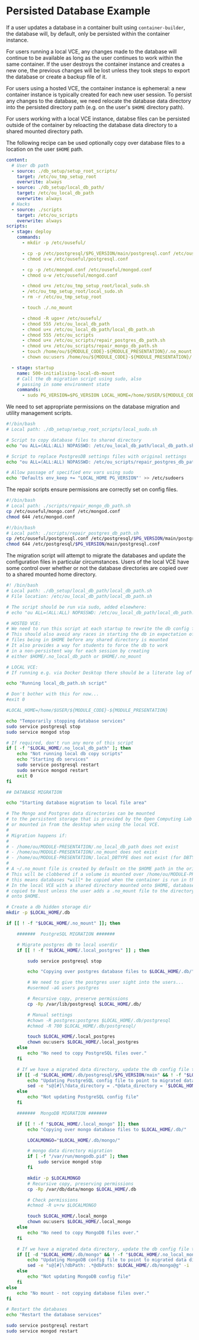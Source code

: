 # Persisted Database Example

If a user updates a database in a container built using `container-builder`, the database will, by default, only be persisted within the container instance.

For users running a local VCE, any changes made to the database will continue to be available as long as the user continues to work within the same container. If the user destroys the container instance and creates a new one, the previous changes will be lost unless they took steps to export the database or create a backup file of it.

For users using a hosted VCE, the container instance is ephemeral: a new container instance is typically created for each new user session. To persist any changes to the database, we need relocate the database data directory into the persisted directory path (e.g. on the user's `$HOME` directory path).

For users working with a local VCE instance, databse files can be persisted outside of the container by reloacting the database data directory to a shared mounted directory path.

The following recipe can be used optionally copy over database files to a location on the user `$HOME` path.

```yaml
content:
  # User db path
  - source: ./db_setup/setup_root_scripts/
    target: /etc/ou_tmp_setup_root
    overwrite: always
  - source: ./db_setup/local_db_path/
    target: /etc/ou_local_db_path
    overwrite: always
  # Hacks
  - source: ./scripts
    target: /etc/ou_scripts
    overwrite: always
scripts:
  - stage: deploy
    commands:
      - mkdir -p /etc/ouseful/

      - cp -p /etc/postgresql/$PG_VERSION/main/postgresql.conf /etc/ouseful/postgresql.conf
      - chmod u-w /etc/ouseful/postgresql.conf

      - cp -p /etc/mongod.conf /etc/ouseful/mongod.conf
      - chmod u-w /etc/ouseful/mongod.conf

      - chmod u+x /etc/ou_tmp_setup_root/local_sudo.sh
      - /etc/ou_tmp_setup_root/local_sudo.sh
      - rm -r /etc/ou_tmp_setup_root

      - touch ./.no_mount

      - chmod -R ugo+r /etc/ouseful/
      - chmod 555 /etc/ou_local_db_path
      - chmod u+x /etc/ou_local_db_path/local_db_path.sh
      - chmod 555 /etc/ou_scripts
      - chmod u+x /etc/ou_scripts/repair_postgres_db_path.sh
      - chmod u+x /etc/ou_scripts/repair_mongo_db_path.sh
      - touch /home/ou/${MODULE_CODE}-${MODULE_PRESENTATION}/.no_mount
      - chown ou:users /home/ou/${MODULE_CODE}-${MODULE_PRESENTATION}/.no_mount

  - stage: startup
    name: 500-initialising-local-db-mount
    # Call the db migration script using sudo, also
    # passing in some environment state
    commands:
      - sudo PG_VERSION=$PG_VERSION LOCAL_HOME=/home/$USER/${MODULE_CODE}-${MODULE_PRESENTATION} /etc/ou_local_db_path/local_db_path.sh

```

We need to set appropriate permissions on the database migration and utility management scripts.

```bash
#!/bin/bash
# Local path: ./db_setup/setup_root_scripts/local_sudo.sh

# Script to copy database files to shared directory
echo "ou ALL=(ALL:ALL) NOPASSWD: /etc/ou_local_db_path/local_db_path.sh" >> /etc/sudoers

# Script to replace PostgresDB settings files with original settings
echo "ou ALL=(ALL:ALL) NOPASSWD: /etc/ou_scripts/repair_postgres_db_path.sh" >> /etc/sudoers

# Allow passage of specified env vars using sudo
echo 'Defaults env_keep += "LOCAL_HOME PG_VERSION"' >> /etc/sudoers

```

The repair scripts ensure permissions are correctly set on config files.

```bash
#!/bin/bash
# Local path: ./scripts/repair_mongo_db_path.sh
cp /etc/ouseful/mongo.conf /etc/mongod.conf
chmod 644 /etc/mongod.conf
```

```bash
#!/bin/bash
# Local path: ./scripts/repair_postgres_db_path.sh
cp /etc/ouseful/postgresql.conf /etc/postgresql/$PG_VERSION/main/postgresql.conf
chmod 644 /etc/postgresql/$PG_VERSION/main/postgresql.conf
```

The migration script will attempt to migrate the databases and update the configuration files in particular circumstances. Users of the local VCE have some control over whether or not the database directories are copied over to a shared mounted home directory.

```bash
#! /bin/bash
# Local path: ./db_setup/local_db_path/local_db_path.sh
# File location: /etc/ou_local_db_path/local_db_path.sh

# The script should be run via sudo, added elsewhere:
# echo "ou ALL=(ALL:ALL) NOPASSWD: /etc/ou_local_db_path/local_db_path.sh" >> /etc/sudoers

# HOSTED VCE:
# We need to run this script at each startup to rewrite the db config files,
# This should also avoid any races in starting the db in expectation of db
# files being in $HOME before any shared directory is mounted
# It also provides a way for students to force the db to work
# in a non-persistent way for each session by creating
# either $HOME/.no_local_db_path or $HOME/.no_mount

# LOCAL VCE:
# If running e.g. via Docker Desktop there should be a literate log of actions taken.

echo "Running local_db_path.sh script"

# Don't bother with this for now...
#exit 0

#LOCAL_HOME=/home/$USER/${MODULE_CODE}-${MODULE_PRESENTATION}

echo "Temporarily stopping database services"
sudo service postgresql stop
sudo service mongod stop

# If required, don't run any more of this script
if [ -f "$LOCAL_HOME/.no_local_db_path" ]; then
    echo "Not running local db copy scripts"
    echo "Starting db services"
    sudo service postgresql restart
    sudo service mongod restart
    exit 0
fi

## DATABASE MIGRATION

echo "Starting database migration to local file area"

# The Mongo and Postgres data directories can be mounted 
# to the persistent storage that is provided by the Open Computing Lab
# or mounted in from the desktop when using the local VCE.
#
# Migration happens if:
#
# - /home/ou/MODULE-PRESENTATION/.no_local_db_path does not exist
# - /home/ou/MODULE-PRESENTATION/.no_mount does not exist
# - /home/ou/MODULE-PRESENTATION/.local_DBTYPE does not exist (for DBTYPE postgres, mongo)
#
# A ~/.no_mount file is created by default on the $HOME path in the original image.
# This will be clobbered if a volume is mounted over /home/ou/MODULE-PRESENTATION/ ;
# this means databases *will* be copied when the container is run in the hosted VCE.
# In the local VCE with a shared directory mounted onto $HOME, databases *will* be
# copied to host unless the user adds a .no_mount file to the directory they mount
# onto $HOME.

# Create a db hidden storage dir
mkdir -p $LOCAL_HOME/.db

if [[ ! -f "$LOCAL_HOME/.no_mount" ]]; then

    #######  PostgreSQL MIGRATION #######

    # Migrate postgres db to local userdir
    if [[ ! -f "$LOCAL_HOME/.local_postgres" ]] ; then

        sudo service postgresql stop

        echo "Copying over postgres database files to $LOCAL_HOME/.db/"

        # We need to give the postgres user sight into the users...
        #usermod -aG users postgres

        # Recursive copy, preserve permissions
        cp -Rp /var/lib/postgresql $LOCAL_HOME/.db/

        # Manual settings
        #chown -R postgres:postgres $LOCAL_HOME/.db/postgresql
        #chmod -R 700 $LOCAL_HOME/.db/postgresql/

        touch $LOCAL_HOME/.local_postgres
        chown ou:users $LOCAL_HOME/.local_postgres
    else
        echo "No need to copy PostgreSQL files over."
    fi

    # If we have a migrated data directory, update the db config file to use it
    if [[ -d "$LOCAL_HOME/.db/postgresql/$PG_VERSION/main" && ! -f "$LOCAL_HOME/.no_local_postgres" ]]; then
        echo "Updating PostgreSQL config file to point to migrated data dir on: $LOCAL_HOME"
        sed -e "s@[#]\?data_directory = .*@data_directory = '$LOCAL_HOME/.db/postgresql/$PG_VERSION/main'@g" -i "/etc/postgresql/$PG_VERSION/main/postgresql.conf"
    else
        echo "Not updating PostgreSQL config file"
    fi

    #######  MongoDB MIGRATION #######

    if [[ ! -f "$LOCAL_HOME/.local_mongo" ]]; then
        echo "Copying over mongo database files to $LOCAL_HOME/.db/"

        LOCALMONGO="$LOCAL_HOME/.db/mongo/"

        # mongo data directory migration
        if [ -f "/var/run/mongodb.pid" ]; then
            sudo service mongod stop
        fi

        mkdir -p $LOCALMONGO
        # Recursive copy, preserving permissions
        cp -Rp /var/db/data/mongo $LOCAL_HOME/.db

        # Check permissions
        #chmod -R u+rw $LOCALMONGO

        touch $LOCAL_HOME/.local_mongo
        chown ou:users $LOCAL_HOME/.local_mongo
    else
        echo "No need to copy MongoDB files over."
    fi

    # If we have a migrated data directory, update the db config file to use it
    if [[ -d "$LOCAL_HOME/.db/mongo" && ! -f "$LOCAL_HOME/.no_local_mongo" ]]; then
        echo "Updating MongoDB config file to point to migrated data dir on: $LOCAL_HOME"
        sed -e "s@[#]\?dbPath: .*@dbPath: $LOCAL_HOME/.db/mongo@g" -i '/etc/mongod.conf'
    else
        echo "Not updating MongoDB config file"
    fi
else
    echo "No mount - not copying database files over."
fi

# Restart the databases
echo "Restart the database services"

sudo service postgresql restart
sudo service mongod restart

```
